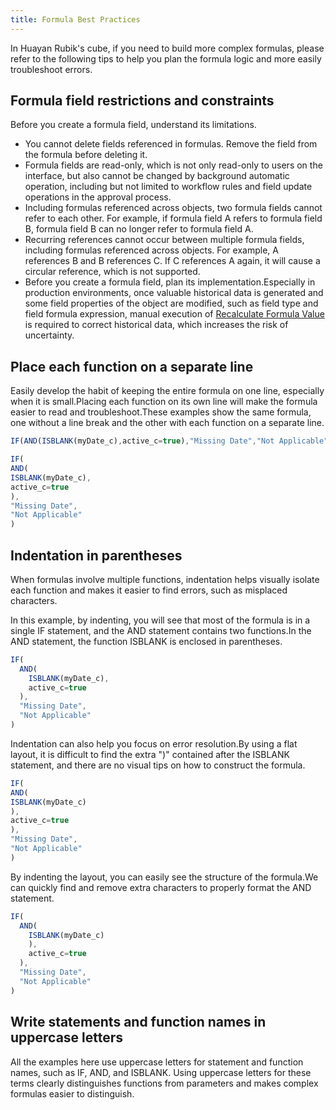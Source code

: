 ```yaml
---
title: Formula Best Practices
---
```


In Huayan Rubik's cube, if you need to build more complex formulas, please refer to the following tips to help you plan the formula logic and more easily troubleshoot errors.

## Formula field restrictions and constraints

Before you create a formula field, understand its limitations.

- You cannot delete fields referenced in formulas. Remove the field from the formula before deleting it.
- Formula fields are read-only, which is not only read-only to users on the interface, but also cannot be changed by background automatic operation, including but not limited to workflow rules and field update operations in the approval process.
- Including formulas referenced across objects, two formula fields cannot refer to each other. For example, if formula field A refers to formula field B, formula field B can no longer refer to formula field A.
- Recurring references cannot occur between multiple formula fields, including formulas referenced across objects. For example, A references B and B references C. If C references A again, it will cause a circular reference, which is not supported.
- Before you create a formula field, plan its implementation.Especially in production environments, once valuable historical data is generated and some field properties of the object are modified, such as field type and field formula expression, manual execution of [Recalculate Formula Value](/docs/formula/create#recalculate-formula-value)  is required to correct historical data, which increases the risk of uncertainty.

## Place each function on a separate line

Easily develop the habit of keeping the entire formula on one line, especially when it is small.Placing each function on its own line will make the formula easier to read and troubleshoot.These examples show the same formula, one without a line break and the other with each function on a separate line.

```js
IF(AND(ISBLANK(myDate_c),active_c=true),"Missing Date","Not Applicable")
```

```js
IF(
AND(
ISBLANK(myDate_c),
active_c=true
),
"Missing Date",
"Not Applicable"
)
```

## Indentation in parentheses

When formulas involve multiple functions, indentation helps visually isolate each function and makes it easier to find errors, such as misplaced characters.

In this example, by indenting, you will see that most of the formula is in a single IF statement, and the AND statement contains two functions.In the AND statement, the function ISBLANK is enclosed in parentheses.

```js
IF(
  AND(
    ISBLANK(myDate_c),
    active_c=true
  ),
  "Missing Date",
  "Not Applicable"
)
```

Indentation can also help you focus on error resolution.By using a flat layout, it is difficult to find the extra ")" contained after the ISBLANK statement, and there are no visual tips on how to construct the formula.

```js
IF(
AND(
ISBLANK(myDate_c)
),
active_c=true
),
"Missing Date",
"Not Applicable"
)
```

By indenting the layout, you can easily see the structure of the formula.We can quickly find and remove extra characters to properly format the AND statement.

```js
IF(
  AND(
    ISBLANK(myDate_c)
    ),
    active_c=true
  ),
  "Missing Date",
  "Not Applicable"
)
```

## Write statements and function names in uppercase letters

All the examples here use uppercase letters for statement and function names, such as IF, AND, and ISBLANK. Using uppercase letters for these terms clearly distinguishes functions from parameters and makes complex formulas easier to distinguish.
